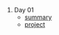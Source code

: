 

1. Day 01
    - [summary](https://github.com/hyejin830/Android_Daily_Study_V2/blob/master/Day01/Summary.md)
    - [project](https://github.com/hyejin830/Android_Daily_Study_V2/blob/master/Day01/Chapter01_0415)

